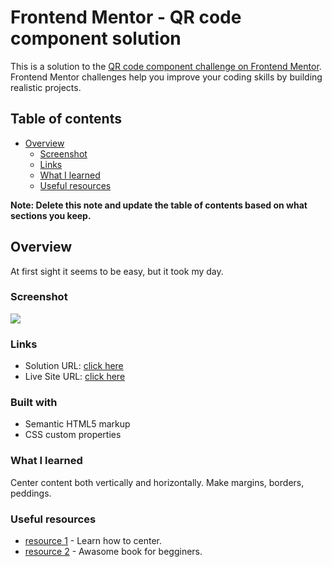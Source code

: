 # Frontend Mentor - QR code component solution

This is a solution to the [QR code component challenge on Frontend Mentor](https://www.frontendmentor.io/challenges/qr-code-component-iux_sIO_H). Frontend Mentor challenges help you improve your coding skills by building realistic projects. 

## Table of contents

- [Overview](#overview)
  - [Screenshot](#screenshot)
  - [Links](#links)
  - [What I learned](#what-i-learned)
  - [Useful resources](#useful-resources)

**Note: Delete this note and update the table of contents based on what sections you keep.**

## Overview

At first sight it seems to be easy, but it took my day.

### Screenshot

![](https://cdn.glitch.global/bda2bc7a-9187-45a0-9e84-1ed7e6e0d636/image_2022_06_16T14_48_14_565Z.png?v=1655390927294)


### Links

- Solution URL: [click here]([https://respected-lackadaisical-toast.glitch.me](https://glitch.com/edit/#!/respected-lackadaisical-toast))
- Live Site URL: [click here](https://respected-lackadaisical-toast.glitch.me)


### Built with

- Semantic HTML5 markup
- CSS custom properties




### What I learned

Center content both vertically and horizontally.
Make margins, borders, peddings. 


### Useful resources

- [resource 1](https://css-tricks.com/centering-css-complete-guide/) - Learn how to center.
- [resource 2](https://learn.shayhowe.com/html-css/opening-the-box-model/) - Awasome book for begginers. 


